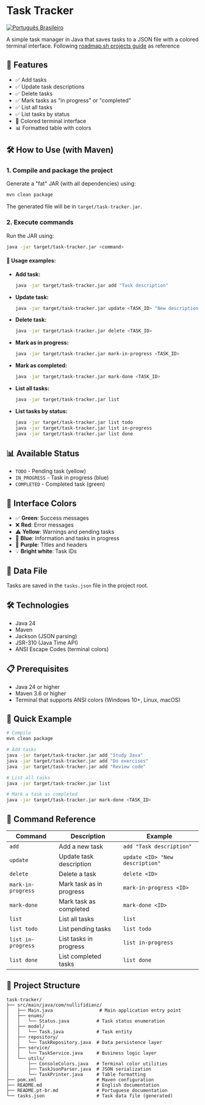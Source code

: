 # Task Tracker

[![Português Brasileiro](https://img.shields.io/badge/vers%C3%A3o%20em%20portugu%C3%AAs-pt--br-green)](./README.pt-br.md)

A simple task manager in Java that saves tasks to a JSON file with a colored terminal interface. Following [roadmap.sh projects guide](https://roadmap.sh/projects/task-tracker) as reference

## 🚀 Features

- ✅ Add tasks
- ✅ Update task descriptions
- ✅ Delete tasks
- ✅ Mark tasks as "in progress" or "completed"
- ✅ List all tasks
- ✅ List tasks by status
- 🎨 Colored terminal interface
- 📊 Formatted table with colors

## 🛠️ How to Use (with Maven)

### 1. Compile and package the project

Generate a "fat" JAR (with all dependencies) using:

```bash
mvn clean package
```

The generated file will be in `target/task-tracker.jar`.

### 2. Execute commands

Run the JAR using:

```bash
java -jar target/task-tracker.jar <command>
```

#### 📝 Usage examples:

- **Add task:**
  ```bash
  java -jar target/task-tracker.jar add "Task description"
  ```
- **Update task:**
  ```bash
  java -jar target/task-tracker.jar update <TASK_ID> "New description"
  ```
- **Delete task:**
  ```bash
  java -jar target/task-tracker.jar delete <TASK_ID>
  ```
- **Mark as in progress:**
  ```bash
  java -jar target/task-tracker.jar mark-in-progress <TASK_ID>
  ```
- **Mark as completed:**
  ```bash
  java -jar target/task-tracker.jar mark-done <TASK_ID>
  ```
- **List all tasks:**
  ```bash
  java -jar target/task-tracker.jar list
  ```
- **List tasks by status:**
  ```bash
  java -jar target/task-tracker.jar list todo
  java -jar target/task-tracker.jar list in-progress
  java -jar target/task-tracker.jar list done
  ```

## 📊 Available Status

- `TODO` - Pending task (yellow)
- `IN_PROGRESS` - Task in progress (blue)
- `COMPLETED` - Completed task (green)

## 🎨 Interface Colors

- ✅ **Green**: Success messages
- ❌ **Red**: Error messages
- ⚠️ **Yellow**: Warnings and pending tasks
- 📝 **Blue**: Information and tasks in progress
- 🎯 **Purple**: Titles and headers
- 💡 **Bright white**: Task IDs

## 💾 Data File

Tasks are saved in the `tasks.json` file in the project root.

## 🛠️ Technologies

- Java 24
- Maven
- Jackson (JSON parsing)
- JSR-310 (Java Time API)
- ANSI Escape Codes (terminal colors)

## 📋 Prerequisites

- Java 24 or higher
- Maven 3.6 or higher
- Terminal that supports ANSI colors (Windows 10+, Linux, macOS)

## 🚀 Quick Example

```bash
# Compile
mvn clean package

# Add tasks
java -jar target/task-tracker.jar add "Study Java"
java -jar target/task-tracker.jar add "Do exercises"
java -jar target/task-tracker.jar add "Review code"

# List all tasks
java -jar target/task-tracker.jar list

# Mark a task as completed
java -jar target/task-tracker.jar mark-done <TASK_ID>
```

## 📝 Command Reference

| Command            | Description              | Example                         |
| ------------------ | ------------------------ | ------------------------------- |
| `add`              | Add a new task           | `add "Task description"`        |
| `update`           | Update task description  | `update <ID> "New description"` |
| `delete`           | Delete a task            | `delete <ID>`                   |
| `mark-in-progress` | Mark task as in progress | `mark-in-progress <ID>`         |
| `mark-done`        | Mark task as completed   | `mark-done <ID>`                |
| `list`             | List all tasks           | `list`                          |
| `list todo`        | List pending tasks       | `list todo`                     |
| `list in-progress` | List tasks in progress   | `list in-progress`              |
| `list done`        | List completed tasks     | `list done`                     |

## 🎯 Project Structure

```
task-tracker/
├── src/main/java/com/nullifidianz/
│   ├── Main.java                 # Main application entry point
│   ├── enums/
│   │   └── Status.java          # Task status enumeration
│   ├── model/
│   │   └── Task.java            # Task entity
│   ├── repository/
│   │   └── TaskRepository.java  # Data persistence layer
│   ├── service/
│   │   └── TaskService.java     # Business logic layer
│   └── utils/
│       ├── ConsoleColors.java   # Terminal color utilities
│       ├── TaskJsonParser.java  # JSON serialization
│       └── TaskPrinter.java     # Table formatting
├── pom.xml                      # Maven configuration
├── README.md                    # English documentation
├── README.pt-br.md              # Portuguese documentation
└── tasks.json                   # Task data file (generated)
```

